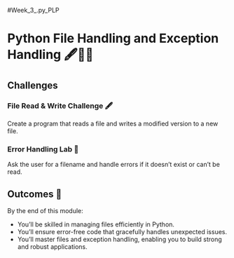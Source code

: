 #Week_3_.py_PLP
 # Python File Handling and Exception Handling 🖋️🧪🎉

## Challenges
### File Read & Write Challenge 🖋️
Create a program that reads a file and writes a modified version to a new file.

### Error Handling Lab 🧪
Ask the user for a filename and handle errors if it doesn’t exist or can’t be read.

## Outcomes 🎉
By the end of this module:
- You’ll be skilled in managing files efficiently in Python.
- You’ll ensure error-free code that gracefully handles unexpected issues.
- You’ll master files and exception handling, enabling you to build strong and robust applications.
